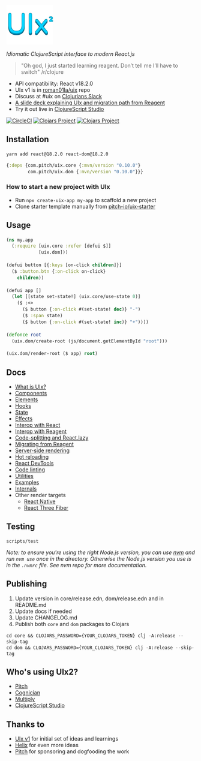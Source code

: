 <img src="logo.png" width="125" />

_Idiomatic ClojureScript interface to modern React.js_

> "Oh god, I just started learning reagent. Don’t tell me I’ll have to switch" /r/clojure

- API compatibility: React v18.2.0
- UIx v1 is in [roman01la/uix](https://github.com/roman01la/uix) repo
- Discuss at #uix on [Clojurians Slack](http://clojurians.net)
- [A slide deck explaining UIx and migration path from Reagent](https://pitch.com/public/821ed924-6fe6-4ce7-9d75-a63f1ee3c61f)
- Try it out live in [ClojureScript Studio](https://www.clojurescript.studio/)

[![CircleCI](https://circleci.com/gh/pitch-io/uix.svg?style=svg)](https://circleci.com/gh/pitch-io/uix)
[![Clojars Project](https://img.shields.io/clojars/v/com.pitch/uix.core.svg)](https://clojars.org/com.pitch/uix.core)
[![Clojars Project](https://img.shields.io/clojars/v/com.pitch/uix.dom.svg)](https://clojars.org/com.pitch/uix.dom)

## Installation

```
yarn add react@18.2.0 react-dom@18.2.0
```

```clj
{:deps {com.pitch/uix.core {:mvn/version "0.10.0"}
        com.pitch/uix.dom {:mvn/version "0.10.0"}}}
```

### How to start a new project with UIx

- Run `npx create-uix-app my-app` to scaffold a new project
- Clone starter template manually from [pitch-io/uix-starter](https://github.com/pitch-io/uix-starter)

## Usage

```clj
(ns my.app
  (:require [uix.core :refer [defui $]]
            [uix.dom]))

(defui button [{:keys [on-click children]}]
  ($ :button.btn {:on-click on-click}
    children))

(defui app []
  (let [[state set-state!] (uix.core/use-state 0)]
    ($ :<>
      ($ button {:on-click #(set-state! dec)} "-")
      ($ :span state)
      ($ button {:on-click #(set-state! inc)} "+"))))

(defonce root
  (uix.dom/create-root (js/document.getElementById "root")))

(uix.dom/render-root ($ app) root)
```

## Docs

- [What is UIx?](https://pitch-io.github.io/uix/docs/what-is-uix.html)
- [Components](https://pitch-io.github.io/uix/docs/components.html)
- [Elements](https://pitch-io.github.io/uix/docs/elements.html)
- [Hooks](https://pitch-io.github.io/uix/docs/hooks.html)
- [State](https://pitch-io.github.io/uix/docs/state.html)
- [Effects](https://pitch-io.github.io/uix/docs/effects.html)
- [Interop with React](https://pitch-io.github.io/uix/docs/interop-with-react.html)
- [Interop with Reagent](https://pitch-io.github.io/uix/docs/interop-with-reagent.html)
- [Code-splitting and React.lazy](https://pitch-io.github.io/uix/docs/code-splitting.html)
- [Migrating from Reagent](https://pitch-io.github.io/uix/docs/migrating-from-reagent.html)
- [Server-side rendering](https://pitch-io.github.io/uix/docs/server-side-rendering.html)
- [Hot reloading](https://pitch-io.github.io/uix/docs/hot-reloading.html)
- [React DevTools](https://pitch-io.github.io/uix/docs/react-devtools.html)
- [Code linting](https://pitch-io.github.io/uix/docs/code-linting.html)
- [Utilities](https://pitch-io.github.io/uix/docs/utilities.html)
- [Examples](/core/dev/uix/examples.cljs)
- [Internals](https://pitch-io.github.io/uix/docs/internals.html)
- Other render targets
  - [React Native](/docs/react-native.md)
  - [React Three Fiber](/docs/react-three-fiber.md)

## Testing

```
scripts/test
```

_Note: to ensure you're using the right Node.js version, you can use [nvm](https://github.com/nvm-sh/nvm) and run `nvm use`
once in the directory. Otherwise the Node.js version you use is in the `.nvmrc` file. See nvm repo for more documentation._

## Publishing

1. Update version in core/release.edn, dom/release.edn and in README.md
2. Update docs if needed
3. Update CHANGELOG.md
4. Publish both `core` and `dom` packages to Clojars

```
cd core && CLOJARS_PASSWORD={YOUR_CLOJARS_TOKEN} clj -A:release --skip-tag
cd dom && CLOJARS_PASSWORD={YOUR_CLOJARS_TOKEN} clj -A:release --skip-tag
```

## Who's using UIx2?

- [Pitch](https://pitch.com/)
- [Cognician](https://info.cognician.com/)
- [Multiply](https://multiply.co/)
- [ClojureScript Studio](https://www.clojurescript.studio/)

## Thanks to

- [UIx v1](https://github.com/roman01la/uix) for initial set of ideas and learnings
- [Helix](https://github.com/lilactown/helix) for even more ideas
- [Pitch](https://github.com/pitch-io) for sponsoring and dogfooding the work
